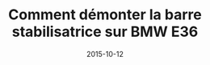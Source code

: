 ---
layout: post
title:  " Comment démonter la barre stabilisatrice sur BMW E36 "
description: 
tags: tuto, comment, enlever, demonter, remplacer, barre, stabilisatrice, bmw, e36, serie 3,
date: 2015-10-12 
img: generic-video.jpg
categories: BMW	
modele: ---> E36
video: 1vcgD3h9D2I
t_time: 45 minutes
t_difficulty: débutant
t_saving: économisez 40€ minimum
---